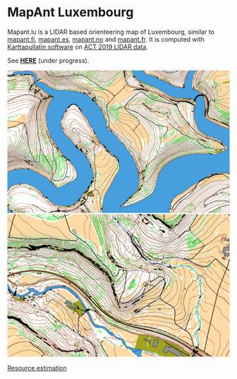 # MapAnt Luxembourg

Mapant.lu is a LIDAR based orienteering map of Luxembourg, similar to [mapant.fi](https://www.mapant.fi/), [mapant.es](https://mapant.es/), [mapant.no](https://mapant.no/) and [mapant.fr](https://mapant.fr/). It is computed with [Karttapullatin software](https://www.routegadget.net/karttapullautin/) on [ACT 2019 LIDAR data](https://act.public.lu/fr/cartographie/lidar1.html).

See [**HERE**](https://jgaffuri.github.io/mapantLU/code/js/) (under progress).

![mapant orienteering map LIDAR Luxembourg](/docs/img/overview1.png)
![mapant orienteering map LIDAR Luxembourg](/docs/img/overview2.png)

[Resource estimation](docs/estimation.md)
